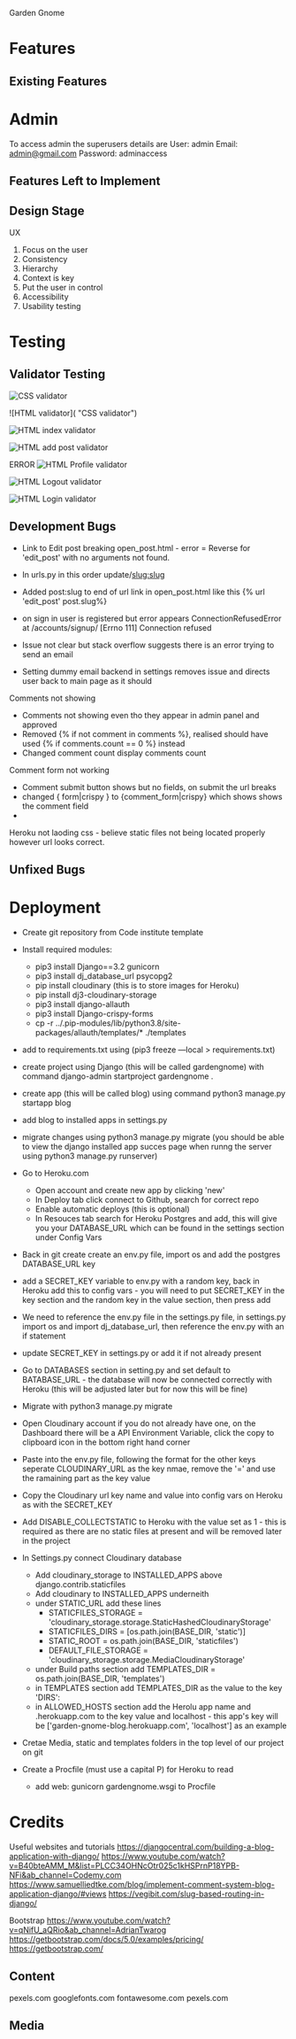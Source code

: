 Garden Gnome
# Features

## Existing Features

# Admin 
To access admin the superusers details are
User: admin
Email: admin@gmail.com
Password: adminaccess

## Features Left to Implement

## Design Stage

UX
1. Focus on the user
2. Consistency
3. Hierarchy
4. Context is key
5. Put the user in control
6. Accessibility
7. Usability testing


# Testing

## Validator Testing

![CSS validator](https://res.cloudinary.com/ddxxrzq7g/image/upload/v1650972090/css_validator_index_rc6glx.png "CSS validator")

![HTML validator]( "CSS validator")

![HTML index validator](https://res.cloudinary.com/ddxxrzq7g/image/upload/v1650972457/HTML_Index_Validator_lbitjw.png "HMTL index validator")

![HTML add post validator](https://res.cloudinary.com/ddxxrzq7g/image/upload/v1650972461/HTML_Add_Post_Validation_mozpd7.png "HTML index validator")

ERROR
![HTML Profile validator](https://res.cloudinary.com/ddxxrzq7g/image/upload/v1650972605/HTML_Profile_Validator_sddejl.png "HTML profile validator")

![HTML Logout validator](https://res.cloudinary.com/ddxxrzq7g/image/upload/v1650972715/HTML_logout_Validator_cmtgge.png "HTML logout validator")

![HTML Login validator](https://res.cloudinary.com/ddxxrzq7g/image/upload/v1650973140/HTML_Login_Validation_gozobo.png "HTML login validator")

## Development Bugs
- Link to Edit post breaking open_post.html - error = Reverse for 'edit_post' with no arguments not found.
- In urls.py in this order update/<slug:slug>
- Added post:slug to end of url link in open_post.html like this {% url 'edit_post' post.slug%}

- on sign in user is registered but error appears ConnectionRefusedError at /accounts/signup/
[Errno 111] Connection refused
- Issue not clear but stack overflow suggests there is an error trying to send an email
- Setting dummy email backend in settings removes issue and directs user back to main page as it should

Comments not showing
- Comments not showing even tho they appear in admin panel and approved
- Removed {% if not comment in comments %}, realised should have used {% if comments.count == 0 %} instead
- Changed comment count display comments count

Comment form not working
- Comment submit button shows but no fields, on submit the url breaks
- changed { form|crispy } to {comment_form|crispy} which shows shows the comment field
-

Heroku not laoding css - believe static files not being located properly however url looks correct.

## Unfixed Bugs


# Deployment
- Create git repository from Code institute template
- Install required modules:
    - pip3 install Django==3.2 gunicorn
    - pip3 install dj_database_url psycopg2
    - pip install cloudinary (this is to store images for Heroku)
    - pip install dj3-cloudinary-storage
    - pip3 install django-allauth
    - pip3 install Django-crispy-forms
    - cp -r ../.pip-modules/lib/python3.8/site-packages/allauth/templates/* ./templates
- add to requirements.txt using (pip3 freeze —local > requirements.txt)

- create project using Django (this will be called gardengnome) with command django-admin startproject gardengnome .

- create app (this will be called blog) using command python3 manage.py startapp blog
- add blog to installed apps in settings.py
- migrate changes using python3 manage.py migrate (you should be able to view the django installed app succes page when runng the server using python3 manage.py runserver)

- Go to Heroku.com
    - Open account and create new app by clicking 'new'
    - In Deploy tab click connect to Github, search for correct repo
    - Enable automatic deploys (this is optional)
    - In Resouces tab search for Heroku Postgres and add, this will give you your DATABASE_URL which can be found in the settings section under Config Vars

- Back in git create create an env.py file, import os and add the postgres DATABASE_URL key 
- add a SECRET_KEY variable to env.py with a random key, back in Heroku add this to config vars - you will need to put SECRET_KEY in the key section and the random key in the value section, then press add
- We need to reference the env.py file in the settings.py file, in settings.py import os and import dj_database_url, then reference the env.py with an if statement
- update SECRET_KEY in settings.py or add it if not already present
- Go to DATABASES section in setting.py and set default to BATABASE_URL - the database will now be connected correctly with Heroku (this will be adjusted later but for now this will be fine)
- Migrate with python3 manage.py migrate
- Open Cloudinary account if you do not already have one, on the Dashboard there will be a API Environment Variable, click the copy to clipboard icon in the bottom right hand corner
- Paste into the env.py file, following the format for the other keys seperate CLOUDINARY_URL as the key nmae, remove the '=' and use the ramaining part as the key value
- Copy the Cloudinary url key name and value into config vars on Heroku as with the SECRET_KEY
- Add DISABLE_COLLECTSTATIC to Heroku with the value set as 1 - this is required as there are no static files at present and will be removed later in the project

- In Settings.py connect Cloudinary database
    - Add cloudinary_storage to INSTALLED_APPS above django.contrib.staticfiles
    - Add cloudinary to INSTALLED_APPS underneith
    - under STATIC_URL add these lines
        - STATICFILES_STORAGE = 'cloudinary_storage.storage.StaticHashedCloudinaryStorage'
        - STATICFILES_DIRS = [os.path.join(BASE_DIR, 'static')]
        - STATIC_ROOT = os.path.join(BASE_DIR, 'staticfiles')
        - DEFAULT_FILE_STORAGE = 'cloudinary_storage.storage.MediaCloudinaryStorage'
    - under Build paths section add TEMPLATES_DIR = os.path.join(BASE_DIR, 'templates')
    - in TEMPLATES section add TEMPLATES_DIR as the value to the key 'DIRS':
    - in ALLOWED_HOSTS section add the Herolu app name and .herokuapp.com to the key value and localhost - this app's key will be ['garden-gnome-blog.herokuapp.com', 'localhost'] as an example
- Cretae Media, static and templates folders in the top level of our project on git

- Create a Procfile (must use a capital P) for Heroku to read
    - add web: gunicorn gardengnome.wsgi to Procfile

# Credits

Useful websites and tutorials 
https://djangocentral.com/building-a-blog-application-with-django/
https://www.youtube.com/watch?v=B40bteAMM_M&list=PLCC34OHNcOtr025c1kHSPrnP18YPB-NFi&ab_channel=Codemy.com
https://www.samuelliedtke.com/blog/implement-comment-system-blog-application-django/#views
https://vegibit.com/slug-based-routing-in-django/

Bootstrap 
https://www.youtube.com/watch?v=qNifU_aQRio&ab_channel=AdrianTwarog
https://getbootstrap.com/docs/5.0/examples/pricing/
https://getbootstrap.com/

## Content

pexels.com
googlefonts.com
fontawesome.com
pexels.com

## Media